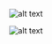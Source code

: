 ![alt text](https://user-images.githubusercontent.com/119159723/208493836-69fb17b0-1fbf-4272-accb-df8d643fa21e.jpg)


![alt text](https://user-images.githubusercontent.com/119159723/208493839-14802a1f-63c3-4b06-8f07-f26b4986470f.jpg)
